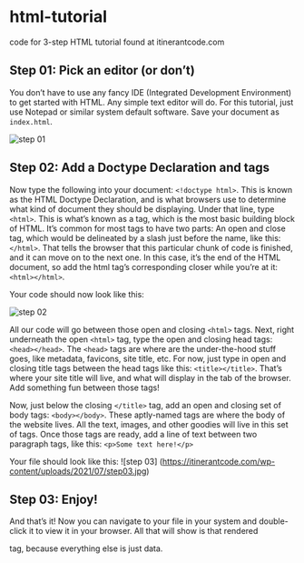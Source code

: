# html-tutorial
code for 3-step HTML tutorial found at itinerantcode.com

## Step 01: Pick an editor (or don’t)

You don’t have to use any fancy IDE (Integrated Development Environment) to get started with HTML. Any simple text editor will do. For this tutorial, just use Notepad or similar system default software. Save your document as `index.html`.

![step 01](https://itinerantcode.com/wp-content/uploads/2021/07/step01.jpg)

## Step 02: Add a Doctype Declaration and tags

Now type the following into your document: `<!doctype html>`. This is known as the HTML Doctype Declaration, and is what browsers use to determine what kind of document they should be displaying. Under that line, type `<html>`. This is what’s known as a tag, which is the most basic building block of HTML. It’s common for most tags to have two parts: An open and close tag, which would be delineated by a slash just before the name, like this: `</html>`. That tells the browser that this particular chunk of code is finished, and it can move on to the next one. In this case, it’s the end of the HTML document, so add the html tag’s corresponding closer while you’re at it: `<html></html>`.

Your code should now look like this:

![step 02](https://itinerantcode.com/wp-content/uploads/2021/07/step02.jpg)

All our code will go between those open and closing `<html>` tags. Next, right underneath the open `<html>` tag, type the open and closing head tags: `<head></head>`. The `<head>` tags are where are the under-the-hood stuff goes, like metadata, favicons, site title, etc. For now, just type in open and closing title tags between the head tags like this: `<title></title>`. That’s where your site title will live, and what will display in the tab of the browser. Add something fun between those tags!

Now, just below the closing `</title>` tag, add an open and closing set of body tags: `<body></body>`. These aptly-named tags are where the body of the website lives. All the text, images, and other goodies will live in this set of tags. Once those tags are ready, add a line of text between two paragraph tags, like this: `<p>Some text here!</p>`

Your file should look like this:
![step 03] (https://itinerantcode.com/wp-content/uploads/2021/07/step03.jpg)
## Step 03: Enjoy!

And that’s it! Now you can navigate to your file in your system and double-click it to view it in your browser. All that will show is that rendered <p> tag, because everything else is just data.

